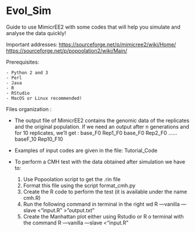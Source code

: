 # Evol_Sim
Guide to use MimicrEE2 with some codes that will help you simulate and analyse the data quickly!

Important addresses:
https://sourceforge.net/p/mimicree2/wiki/Home/
https://sourceforge.net/p/popoolation2/wiki/Main/

Prerequisites:

	- Python 2 and 3
	- Perl
	- Java
	- R
	- RStudio
	- MacOS or Linux recommended!

Files organization :

- The output file of MimicrEE2 contains the genomic data of the replicates and the original population. If we need an output after n generations and for 10 replicates, we’ll get : base_F0   Rep1_F0  base_F0  Rep2_F0 …… baseF_10  Rep10_F10

- Examples of input codes are given in the file: Tutorial_Code 

- To perform a CMH test with the data obtained after simulation we have to:
	1) Use Popoolation script to get the .rin file
	2) Format this file using the script format_cmh.py
	3) Create the R code to perform the test (it is available under the name cmh.R)
	4) Run the following command in terminal in the right wd R —vanilla —slave <“input.R” >”output.txt”
	5) Create the Manhattan plot either using Rstudio or R o terminal with the command R —vanilla —slave <“input.R” 
